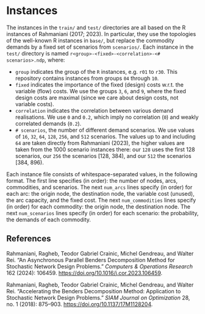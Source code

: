 # Instances

The instances in the `train/` and `test/` directories are all based on the R instances of Rahmaniani (2017; 2023).
In particular, they use the topologies of the well-known R instances in `base/`, but replace the commodity demands by a fixed set of scenarios from `scenarios/`.
Each instance in the `test/` directory is named `r<group>-<fixed>-<correlation>-<# scenarios>.ndp`, where:

- `group` indicates the group of the `R` instances, e.g. `r01` to `r30`.
  This repository contains instances from groups `04` through `10`.
- `fixed` indicates the importance of the fixed (design) costs w.r.t. the variable (flow) costs.
  We use the groups `3`, `6`, and `9`, where the fixed design costs are maximal (since we care about design costs, not variable costs).
- `correlation` indicates the correlation between various demand realisations.
  We use `0` and `0.2`, which imply no correlation (`0`) and weakly correlated demands (`0.2`).
- `# scenarios`, the number of different demand scenarios.
  We use values of `16`, `32`, `64`, `128`, `256`, and `512` scenarios.
  The values up to and including `64` are taken directly from Rahmaniani (2023), the higher values are taken from the 1000 scenario instances there: our `128` uses the first 128 scenarios, our `256` the scenarios [128, 384), and our `512` the scenarios [384, 896).

Each instance file consists of whitespace-separated values, in the following format.
The first line specifies (in order): the number of nodes, arcs, commodities, and scenarios.
The next `num_arcs` lines specify (in order) for each arc: the origin node, the destination node, the variable cost (unused), the arc capacity, and the fixed cost.
The next `num_commodities` lines specify (in order) for each commodity: the origin node, the destination node.
The next `num_scenarios` lines specify (in order) for each scenario: the probability, the demands of each commodity.

## References

Rahmaniani, Ragheb, Teodor Gabriel Crainic, Michel Gendreau, and Walter Rei. 
“An Asynchronous Parallel Benders Decomposition Method for Stochastic Network Design Problems.”
_Computers & Operations Research_ 162 (2024): 106459. https://doi.org/10.1016/j.cor.2023.106459.

Rahmaniani, Ragheb, Teodor Gabriel Crainic, Michel Gendreau, and Walter Rei. 
“Accelerating the Benders Decomposition Method: Application to Stochastic Network Design Problems.”
_SIAM Journal on Optimization_ 28, no. 1 (2018): 875–903. https://doi.org/10.1137/17M1128204.
